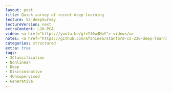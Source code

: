 ```yaml
---
layout: post
title: Quick survey of recent deep learning
lecture: S2-deepSurvey 
lectureVersion: next
extraContent: L16-PCA 
video: <a href="https://youtu.be/gfvY30w4MoY"> video</a> 
notes: <a href="https://github.com/afshinea/stanford-cs-230-deep-learning"> DNN Cheatsheets </a> 
categories: structured
extra: true
tags:
- 3Classification
- Nonlinear
- Deep
- Discriminative
- 4Unsupervised
- Generative
---
```

